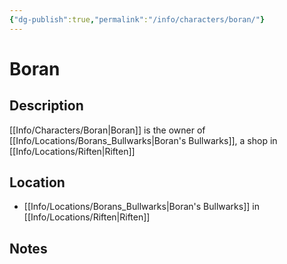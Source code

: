```yaml
---
{"dg-publish":true,"permalink":"/info/characters/boran/"}
---
```


# Boran

## Description
[[Info/Characters/Boran\|Boran]] is the owner of [[Info/Locations/Borans_Bullwarks\|Boran's Bullwarks]], a shop in [[Info/Locations/Riften\|Riften]] 

## Location
- [[Info/Locations/Borans_Bullwarks\|Boran's Bullwarks]] in [[Info/Locations/Riften\|Riften]]

## Notes